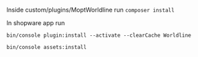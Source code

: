 Inside custom/plugins/MoptWorldline run ```composer install```

In shopware app run

```bin/console plugin:install --activate --clearCache Worldline```

```bin/console assets:install```
